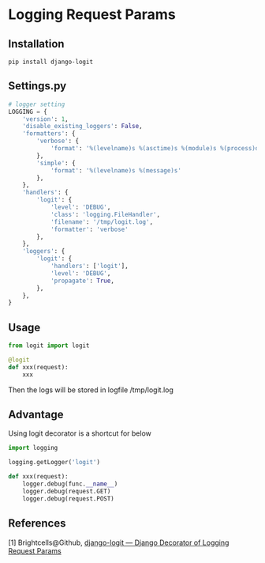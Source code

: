 # Logging Request Params

## Installation

```shell
pip install django-logit
```

## Settings.py

```python
# logger setting
LOGGING = {
    'version': 1,
    'disable_existing_loggers': False,
    'formatters': {
        'verbose': {
            'format': '%(levelname)s %(asctime)s %(module)s %(process)d %(thread)d %(message)s'
        },
        'simple': {
            'format': '%(levelname)s %(message)s'
        },
    },
    'handlers': {
        'logit': {
            'level': 'DEBUG',
            'class': 'logging.FileHandler',
            'filename': '/tmp/logit.log',
            'formatter': 'verbose'
        },
    },
    'loggers': {
        'logit': {
            'handlers': ['logit'],
            'level': 'DEBUG',
            'propagate': True,
        },
    },
}
```
## Usage

```python
from logit import logit

@logit
def xxx(request):
    xxx
```
Then the logs will be stored in logfile /tmp/logit.log

## Advantage

Using logit decorator is a shortcut for below

```python
import logging

logging.getLogger('logit')

def xxx(request):
    logger.debug(func.__name__)
    logger.debug(request.GET)
    logger.debug(request.POST)
```
## References

[1] Brightcells@Github, [django-logit — Django Decorator of Logging Request Params](https://github.com/Brightcells/django-logit)

